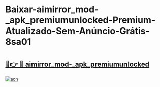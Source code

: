 # Baixar-aimirror_mod-_apk_premiumunlocked-Premium-Atualizado-Sem-Anúncio-Grátis-8sa01

# <h2><a href="https://acs1vt.esa.edu.pl?src=aimirror_mod-_apk_premiumunlocked&ref=8sa01">🔗👉 🔴 aimirror_mod-_apk_premiumunlocked</a></h2>

[![acn](https://github.com/user-attachments/assets/0f9c940e-d8b0-45ae-aac7-cd30a18b3e1c)](https://acs1vt.esa.edu.pl?src=aimirror_mod-_apk_premiumunlocked&ref=8sa01)

